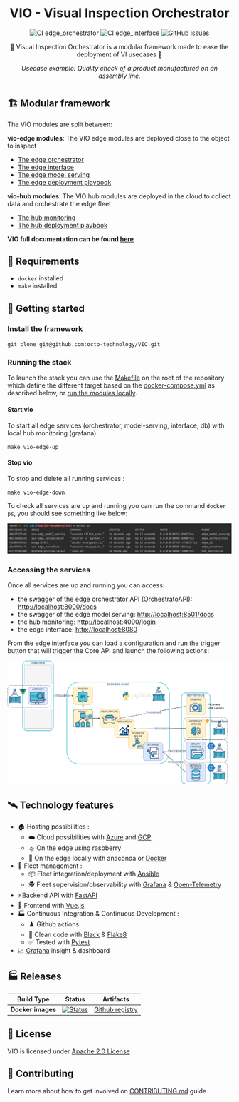 <div align="center">
    <h1>VIO - Visual Inspection Orchestrator</h1>

![CI edge_orchestrator](https://github.com/octo-technology/VIO/actions/workflows/ci_edge_orchestrator.yml/badge.svg)
![CI edge_interface](https://github.com/octo-technology/VIO/actions/workflows/ci_edge_interface.yml/badge.svg)
![GitHub issues](https://img.shields.io/github/issues/octo-technology/VIO)

🎥 Visual Inspection Orchestrator is a modular framework made to ease the deployment of VI usecases 🎥

*Usecase example: Quality check of a product manufactured on an assembly line.*
</div>

<h1></h1>

## 🏗️ Modular framework

The VIO modules are split between:

**vio-edge modules**: The VIO edge modules are deployed close to the object to inspect

- [The edge orchestrator](docs/edge_orchestrator.md)
- [The edge interface](docs/edge_interface.md)
- [The edge model serving](docs/edge_model_serving.md)
- [The edge deployment playbook](docs/edge_deployment.md)

**vio-hub modules**: The VIO hub modules are deployed in the cloud to collect data and orchestrate the edge fleet

- [The hub monitoring](docs/hub_monitoring.md)
- [The hub deployment playbook](docs/hub_deployment.md)

**VIO full documentation can be found [here](https://octo-technology.github.io/VIO/)**

## 🧱 Requirements

- `docker` installed
- `make` installed

## 🚀 Getting started

### Install the framework

```shell
git clone git@github.com:octo-technology/VIO.git
```

### Running the stack

To launch the stack you can use the [Makefile](../Makefile) on the root of the repository which define the different
target based on the [docker-compose.yml](../docker-compose.yml) as described below, or [run the modules locally]().

#### Start vio

To start all edge services (orchestrator, model-serving, interface, db) with local hub monitoring (grafana):

```shell
make vio-edge-up
```

#### Stop vio

To stop and delete all running services :

```shell
make vio-edge-down
```

To check all services are up and running you can run the command `docker ps`, you should see something like below:

![stack-up-with-docker](docs/images/stack-up-with-docker.png)

### Accessing the services 

Once all services are up and running you can access:

- the swagger of the edge orchestrator API (OrchestratoAPI): [http://localhost:8000/docs](http://localhost:8000/docs)
- the swagger of the edge model serving: [http://localhost:8501/docs](http://localhost:8501/docs)
- the hub monitoring: [http://localhost:4000/login](http://localhost:4000/login)
- the edge interface: [http://localhost:8080](http://localhost:8080)

From the edge interface you can load a configuration and run the trigger button that will trigger the Core API and
launch the following actions:

![vio-architecture-stack](docs/images/edge_orchestrator-actions.png)

## 🛰️ Technology features
- 🏠 Hosting possibilities :
  - ☁️ Cloud possibilities with [Azure](https://portal.azure.com/#home) and [GCP](https://cloud.google.com/)
  - 🛸 On the edge using raspberry 
  - 🐳 On the edge locally with anaconda or [Docker](https://www.docker.com/)
- 👮 Fleet management :
  - 📦 Fleet integration/deployment with [Ansible](https://docs.ansible.com/ansible/latest/index.html)
  - 🕵️ Fleet supervision/observability with [Grafana](https://grafana.com/) & [Open-Telemetry](https://opentelemetry.io/docs/)
- ⚡️Backend API with [FastAPI](https://fastapi.tiangolo.com/)
- 📜 Frontend with [Vue.js](https://fr.vuejs.org/)
- 🏭 Continuous Integration & Continuous Development : 
  - ♟️ Github actions
  - 📝️ Clean code with [Black](https://black.readthedocs.io/en/stable/index.html) & [Flake8](https://flake8.pycqa.org/en/latest/) 
  - ✅ Tested with [Pytest](https://docs.pytest.org/en/8.0.x/)
- 📈 [Grafana](https://grafana.com/) insight & dashboard

## 🏭 Releases

 Build Type        | Status                                                                                                                                                                                                    | Artifacts                                                           
-------------------|-----------------------------------------------------------------------------------------------------------------------------------------------------------------------------------------------------------|---------------------------------------------------------------------
 **Docker images** | [![Status](https://github.com/octo-technology/VIO/actions/workflows/publication_vio_images.yml/badge.svg)](https://github.com/octo-technology/VIO/actions/workflows/publication_vio_images.yml/badge.svg) | [Github registry](https://github.com/orgs/octo-technology/packages) 

## 📝 License

VIO is licensed under [Apache 2.0 License](docs/LICENSE.md)

## 🙋 Contributing

Learn more about how to get involved on [CONTRIBUTING.md](docs/CONTRIBUTING.md) guide

